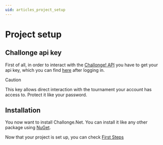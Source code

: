```yaml
---
uid: articles_project_setup
---
```


# Project setup

## Challonge api key
First of all, in order to interact with the [Challonge! API](https://api.challonge.com/v1) you have
to get your api key, which you can find [here](https://challonge.com/settings/developer) after logging in.

> [!CAUTION]
> This key allows direct interaction with the tournament your account has access to. Protect it like your password.

## Installation

You now want to install Challonge.Net. You can install it like any other package using
[NuGet](https://www.nuget.org/packages/Challonge.Net).

Now that your project is set up, you can check [First Steps](xref:articles_first_steps)
